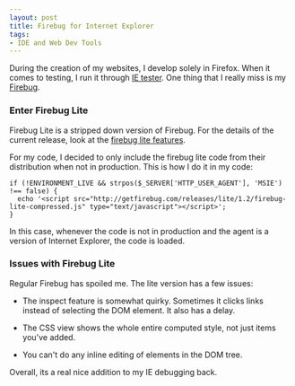 ```yaml
---
layout: post
title: Firebug for Internet Explorer
tags:
- IDE and Web Dev Tools
---
```

During the creation of my websites, I develop solely in Firefox.  When it comes to testing, I run it through [IE tester](http://my-debugbar.com/wiki/IETester/HomePage).  One thing that I really miss is my [Firebug](http://getfirebug.com/).

### Enter Firebug Lite

Firebug Lite is a stripped down version of Firebug.  For the details of the current release, look at the [firebug lite features](http://getfirebug.com/lite.html).

For my code, I decided to only include the firebug lite code from their distribution when not in production.  This is how I do it in my code:

```php?start_inline=1
if (!ENVIRONMENT_LIVE && strpos($_SERVER['HTTP_USER_AGENT'], 'MSIE') !== false) {
  echo '<script src="http://getfirebug.com/releases/lite/1.2/firebug-lite-compressed.js" type="text/javascript"></script>';
}
```

In this case, whenever the code is not in production and the agent is a version of Internet Explorer, the code is loaded.

### Issues with Firebug Lite

Regular Firebug has spoiled me.  The lite version has a few issues:

  * The inspect feature is somewhat quirky.  Sometimes it clicks links instead of selecting the DOM element.  It also has a delay.

  * The CSS view shows the whole entire computed style, not just items you've added.

  * You can't do any inline editing of elements in the DOM tree.

Overall, its a real nice addition to my IE debugging back.

